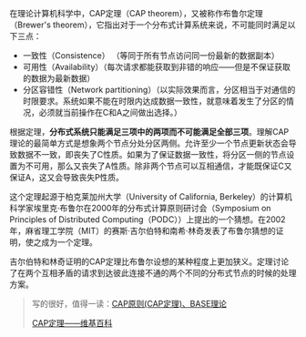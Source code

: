 在理论计算机科学中，CAP定理（CAP theorem），又被称作布鲁尔定理（Brewer's theorem），它指出对于一个分布式计算系统来说，不可能同时满足以下三点：

* 一致性（Consistence） （等同于所有节点访问同一份最新的数据副本）  
* 可用性（Availability）（每次请求都能获取到非错的响应——但是不保证获取的数据为最新数据）  
* 分区容错性（Network partitioning）（以实际效果而言，分区相当于对通信的时限要求。系统如果不能在时限内达成数据一致性，就意味着发生了分区的情况，必须就当前操作在C和A之间做出选择。）  

根据定理，**分布式系统只能满足三项中的两项而不可能满足全部三项**。理解CAP理论的最简单方式是想象两个节点分处分区两侧。允许至少一个节点更新状态会导致数据不一致，即丧失了C性质。如果为了保证数据一致性，将分区一侧的节点设置为不可用，那么又丧失了A性质。除非两个节点可以互相通信，才能既保证C又保证A，这又会导致丧失P性质。

这个定理起源于柏克莱加州大学（University of California, Berkeley）的计算机科学家埃里克·布鲁尔在2000年的分布式计算原则研讨会（Symposium on Principles of Distributed Computing（PODC））上提出的一个猜想。在2002年，麻省理工学院（MIT）的赛斯·吉尔伯特和南希·林奇发表了布鲁尔猜想的证明，使之成为一个定理。

吉尔伯特和林奇证明的CAP定理比布鲁尔设想的某种程度上更加狭义。定理讨论了在两个互相矛盾的请求到达彼此连接不通的两个不同的分布式节点的时候的处理方案。

> 写的很好，值得一读：[CAP原则\(CAP定理\)、BASE理论](http://www.cnblogs.com/duanxz/p/5229352.html)
>
> [CAP定理——维基百科](https://zh.wikipedia.org/wiki/CAP定理)



